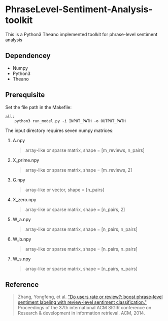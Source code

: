 PhraseLevel-Sentiment-Analysis-toolkit
======================================

This is a Python3 Theano implemented toolkit for phrase-level sentiment analysis

Dependencey
-----------

* Numpy
* Python3
* Theano

Prerequisite
------------

Set the file path in the Makefile:
```
all:
	python3 run_model.py -i INPUT_PATH -o OUTPUT_PATH
```

The input directory requires seven numpy matrices:

1. 	A.npy
	> array-like or sparse matrix, shape = [m_reviews, n_pairs]
2. 	X\_prime.npy
	> array-like or sparse matrix, shape = [m_reviews, 2]
3. 	G.npy
	> array-like or vector, shape = [n_pairs]
4. 	X\_zero.npy
	> array-like or sparse matrix, shape = [n_pairs, 2]
5. 	W\_a.npy
	> array-like or sparse matrix, shape = [n_pairs, n_pairs]
6. 	W\_b.npy
	> array-like or sparse matrix, shape = [n_pairs, n_pairs]
7. 	W\_s.npy
	> array-like or sparse matrix, shape = [n_pairs, n_pairs]
	

Reference
---------

> Zhang, Yongfeng, et al. ["Do users rate or review?: boost phrase-level sentiment labeling 
with review-level sentiment classification."](http://yongfeng.me/attach/bps-zhang.pdf) Proceedings of the 37th international ACM SIGIR 
conference on Research & development in information retrieval. ACM, 2014.

